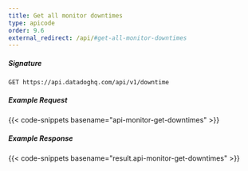 ```yaml
---
title: Get all monitor downtimes
type: apicode
order: 9.6
external_redirect: /api/#get-all-monitor-downtimes
---
```


##### Signature
`GET https://api.datadoghq.com/api/v1/downtime`
##### Example Request
{{< code-snippets basename="api-monitor-get-downtimes" >}}
##### Example Response
{{< code-snippets basename="result.api-monitor-get-downtimes" >}}

